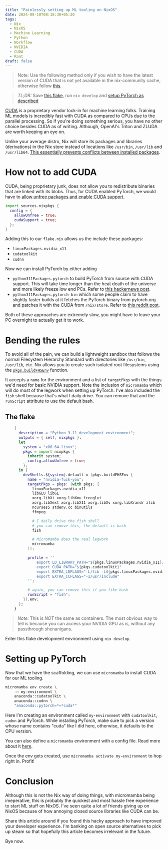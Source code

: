 ```yaml
---
title: "Painlessly setting up ML tooling on NixOS"
date: 2024-08-10T08:18:30+05:30
tags:
  - Nix
  - NixOS
  - Machine Learning
  - Python
  - Workflow
  - NVIDIA
  - CUDA
  - Rant
draft: false
---
```


> Note: Use the following method only if you wish to have the latest version of CUDA that is
not yet available in the nix-community cache, otherwise follow [this](https://nix-community.org/cache).

> *TL;DR:* Save [this flake](#the-flake), run `nix develop` and [setup PyTorch as described](#setting-up-pytorch)

[CUDA](https://en.wikipedia.org/wiki/CUDA) is a proprietary vendor lock-in for machine learning folks.
Training ML models is incredibly fast with CUDA as compared to CPUs due to the parallel
processing. So if you're doing something serious, you have no other choice besides CUDA as of writing.
Although, OpenAI's Triton and ZLUDA are worth keeping an eye on.

Unlike your average distro, Nix will store its packages and libraries (derivations) in the Nix store instead of
locations like `/usr/bin`, `/usr/lib` and `/usr/lib64`. [This essentially prevents conflicts between installed packages](https://zero-to-nix.com/concepts/nix-store).

# How not to add CUDA

CUDA, being proprietary junk, does not allow you to redistribute
binaries that are linked with its blobs. Thus, for CUDA enabled PyTorch, we would have to [allow unfree
packages and enable CUDA support](https://discourse.nixos.org/t/pytorch-and-cuda-torch-not-compiled-with-cuda-enabled/11272/2).

```nix
import sources.nixpkgs {
  config = {
    allowUnfree = true;
    cudaSupport = true;
  };
}
```

Adding this to our `flake.nix` allows us the include these packages:
- `linuxPackages.nvidia_x11`
- `cudatoolkit`
- `cudnn`

Now we can install PyTorch by either adding
- `python311Packages.pytorch` to build PyTorch from source with CUDA support. This will take time longer than the heat death of the universe and more likely freeze low end PCs.
Refer to [this hackernews post](https://news.ycombinator.com/item?id=32931486).
- `python311Packages.pytorch-bin` which some people claim to have slightly faster builds at it
fetches the PyTorch binary from pytorch.org and patches it with the CUDA from `/nix/store`.
Refer to  [this reddit post](https://www.reddit.com/r/NixOS/comments/195pzdb/speeding_up_python311packagestorchwithcuda_build/).

Both of these approaches are extremely slow, you might have to leave your PC overnight to actually get it to work.

# Bending the rules

To avoid all of the pain, we can build a lightweight sandbox that follows the normal Filesystem Hierarchy Standard with directories like `/usr/bin`, `/usr/lib`, etc.
Nix allows you to create such isolated root filesystems using the [`pkgs.buildFHSEnv`](https://ryantm.github.io/nixpkgs/builders/special/fhs-environments/) function.

It accepts a `name` for the environment and a list of `targetPkgs` with the things we'd need for basic NVIDIA support.
Note the inclusion of `micromamba` which will do most of the legwork when setting up PyTorch.
I've also included the `fish` shell because that's what I daily drive. You can remove that and the `runScript` attribute
to use the default bash.

## The flake

```nix
    {
      description = "Python 3.11 development environment";
      outputs = { self, nixpkgs }:
      let
        system = "x86_64-linux";
        pkgs = import nixpkgs {
          inherit system;
          config.allowUnfree = true;
        };
      in {
        devShells.${system}.default = (pkgs.buildFHSEnv {
          name = "nvidia-fuck-you";
          targetPkgs = pkgs: (with pkgs; [
            linuxPackages.nvidia_x11
            libGLU libGL
            xorg.libXi xorg.libXmu freeglut
            xorg.libXext xorg.libX11 xorg.libXv xorg.libXrandr zlib 
            ncurses5 stdenv.cc binutils
            ffmpeg

            # I daily drive the fish shell
            # you can remove this, the default is bash
            fish

            # Micromamba does the real legwork
            micromamba
          ]);

          profile = ''
              export LD_LIBRARY_PATH="${pkgs.linuxPackages.nvidia_x11}/lib"
              export CUDA_PATH="${pkgs.cudatoolkit}"
              export EXTRA_LDFLAGS="-L/lib -L${pkgs.linuxPackages.nvidia_x11}/lib"
              export EXTRA_CCFLAGS="-I/usr/include"
          '';

          # again, you can remove this if you like bash
          runScript = "fish";
        }).env;
      };
    }
```

> *Note:* This is _NOT_ the same as containers. The most obvious way to tell is because
you can access your NVIDIA GPU as is, without any passthrough shenanigans.

Enter this flake development environment using `nix develop`.

# Setting up PyTorch

Now that we have the scaffolding, we can use `micromamba` to install CUDA for our ML tooling.

```sh
micromamba env create \
    -n my-environment \
    anaconda::cudatoolkit \
    anaconda::cudnn \
    "anaconda::pytorch=*=*cuda*"
```

Here I'm creating an environment called `my-environment` with `cudatoolkit`, `cudnn` and PyTorch. While installing PyTorch, make sure to
pick a version whose name contains "cuda" like I did here, otherwise, it defaults to the CPU version.

You can also define a `micromamba` environment with a config file. Read more about it [here](https://conda.io/projects/conda/en/latest/user-guide/manage-environments.html).

Once the env gets created, use `micromamba activate my-environment` to hop right in. Profit!

# Conclusion

Although this is not the Nix way of doing things, with micromamba being imeperative, this is probably the quickest
and most hassle free experience to start ML stuff on NixOS. I've seen quite a lot of friends giving up on NixOS because of how annoying closed source libraries like CUDA can be.

Share this article around if you found this hacky approach to have improved your developer experience. I'm banking on open source alternatives to pick up steam
so that hopefully this article becomes irrelevant in the future.

Bye now.
